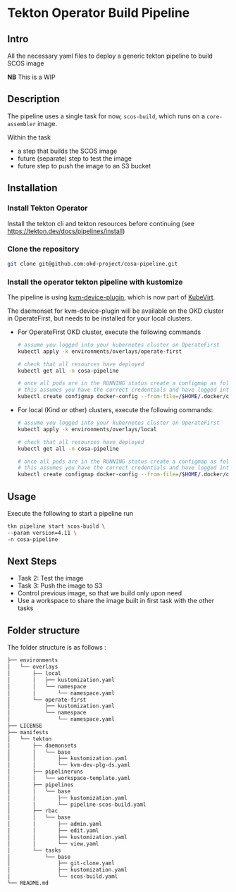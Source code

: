 # Tekton Operator Build Pipeline

## Intro

All the necessary yaml files to deploy a generic tekton pipeline to build SCOS image

**NB** This is a WIP 

## Description

The pipeline uses a single task for now, `scos-build`, which runs on a `core-assembler` image.

Within the task
* a step that builds the SCOS image
* future (separate) step to test the image
* future step to push the image to an S3 bucket

## Installation

### Install Tekton Operator

Install the tekton cli and tekton resources before continuing (see https://tekton.dev/docs/pipelines/install)

### Clone the repository

```bash
git clone git@github.com:okd-project/cosa-pipeline.git
```

### Install the operator tekton pipeline with kustomize

The pipeline is using [kvm-device-plugin](https://github.com/cgwalters/kvm-device-plugin), which is now part of [KubeVirt](https://github.com/kubevirt). 

The daemonset for kvm-device-plugin will be available on the OKD cluster in OperateFirst, but needs to be installed for your local clusters.

* For OperateFirst OKD cluster, execute the following commands

    ```bash
    # assume you logged into your kubernetes cluster on OperateFirst
    kubectl apply -k environments/overlays/operate-first

    # check that all resources have deployed
    kubectl get all -n cosa-pipeline

    # once all pods are in the RUNNING status create a configmap as follows
    # this assumes you have the correct credentials and have logged into the registry to push images to
    kubectl create configmap docker-config --from-file=/$HOME/.docker/config.json -n cosa-pipeline
    ```
* For local (Kind or other) clusters, execute the following commands:
    ```bash
    # assume you logged into your kubernetes cluster on OperateFirst
    kubectl apply -k environments/overlays/local

    # check that all resources have deployed
    kubectl get all -n cosa-pipeline

    # once all pods are in the RUNNING status create a configmap as follows
    # this assumes you have the correct credentials and have logged into the registry to push images to
    kubectl create configmap docker-config --from-file=/$HOME/.docker/config.json -n cosa-pipeline
    ```


## Usage

Execute the following to start a pipeline run

```bash
tkn pipeline start scos-build \
--param version=4.11 \
-n cosa-pipeline
```

## Next Steps

* Task 2: Test the image
* Task 3: Push the image to S3
* Control previous image, so that we build only upon need
* Use a workspace to share the image built in first task with the other tasks

## Folder structure

The folder structure is as follows :

```bash
├── environments
│   └── overlays
│       ├── local
│       │   ├── kustomization.yaml
│       │   └── namespace
│       │       └── namespace.yaml
│       └── operate-first
│           ├── kustomization.yaml
│           └── namespace
│               └── namespace.yaml
├── LICENSE
├── manifests
│   └── tekton
│       ├── daemonsets
│       │   └── base
│       │       ├── kustomization.yaml
│       │       └── kvm-dev-plg-ds.yaml
│       ├── pipelineruns
│       │   └── workspace-template.yaml
│       ├── pipelines
│       │   └── base
│       │       ├── kustomization.yaml
│       │       └── pipeline-scos-build.yaml
│       ├── rbac
│       │   └── base
│       │       ├── admin.yaml
│       │       ├── edit.yaml
│       │       ├── kustomization.yaml
│       │       └── view.yaml
│       └── tasks
│           └── base
│               ├── git-clone.yaml
│               ├── kustomization.yaml
│               └── scos-build.yaml
└── README.md
```
